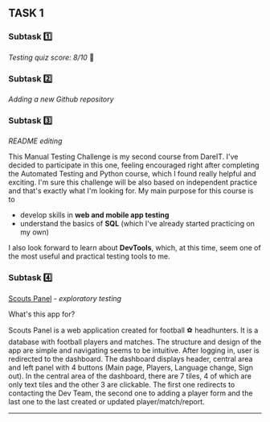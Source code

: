 ## TASK 1️ ##

### Subtask :one: ###
_Testing quiz score: 8/10_ 🥳

### Subtask :two: ###
_Adding a new Github repository_

### Subtask :three: ###
_README editing_

This Manual Testing Challenge is my second course from DareIT. I've decided to participate in this one, feeling encouraged right after completing the Automated Testing and Python course, which I found really helpful and exciting. I'm sure this challenge will be also based on independent practice and that's exactly what I'm looking for. My main purpose for this course is to
- develop skills in __web and mobile app testing__
- understand the basics of __SQL__ (which I've already started practicing on my own)

I also look forward to learn about __DevTools__, which, at this time, seem one of the most useful and practical testing tools to me.

### Subtask :four: ###
[Scouts Panel](https://scouts-test.futbolkolektyw.pl/en) - _exploratory testing_

What's this app for?

Scouts Panel is a web application created for football ⚽ headhunters. It is a database with football players and matches. The structure and design of the app are simple and navigating seems to be intuitive. After logging in, user is redirected to the dashboard. The dashboard displays header, central area and left panel with 4 buttons (Main page, Players, Language change, Sign out). In the central area of the dashboard, there are 7 tiles, 4 of which are only text tiles and the other 3 are clickable. The first one redirects to contacting the Dev Team, the second one to adding a player form and the last one to the last created or updated player/match/report.

----------------------------
